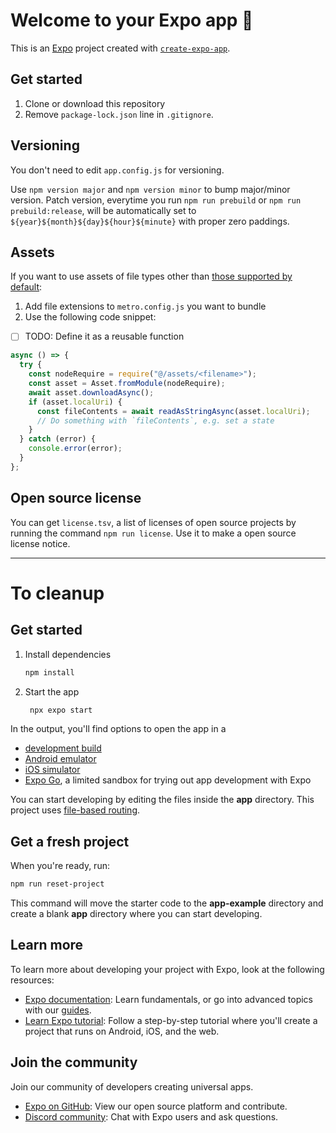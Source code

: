 # Welcome to your Expo app 👋

This is an [Expo](https://expo.dev) project created with [`create-expo-app`](https://www.npmjs.com/package/create-expo-app).

## Get started

1. Clone or download this repository
2. Remove `package-lock.json` line in `.gitignore`.

## Versioning

You don't need to edit `app.config.js` for versioning.

Use `npm version major` and `npm version minor` to bump major/minor version. Patch version, everytime you run `npm run prebuild` or `npm run prebuild:release`, will be automatically set to `${year}${month}${day}${hour}${minute}` with proper zero paddings.

## Assets

If you want to use assets of file types other than [those supported by default](https://docs.expo.dev/versions/latest/sdk/asset/#configurable-properties):

1. Add file extensions to `metro.config.js` you want to bundle
2. Use the following code snippet:

- [ ] TODO: Define it as a reusable function

```js
async () => {
  try {
    const nodeRequire = require("@/assets/<filename>");
    const asset = Asset.fromModule(nodeRequire);
    await asset.downloadAsync();
    if (asset.localUri) {
      const fileContents = await readAsStringAsync(asset.localUri);
      // Do something with `fileContents`, e.g. set a state
    }
  } catch (error) {
    console.error(error);
  }
};
```

## Open source license

You can get `license.tsv`, a list of licenses of open source projects by running the command `npm run license`. Use it to make a open source license notice.

---

# To cleanup

## Get started

1. Install dependencies

   ```bash
   npm install
   ```

2. Start the app

   ```bash
    npx expo start
   ```

In the output, you'll find options to open the app in a

- [development build](https://docs.expo.dev/develop/development-builds/introduction/)
- [Android emulator](https://docs.expo.dev/workflow/android-studio-emulator/)
- [iOS simulator](https://docs.expo.dev/workflow/ios-simulator/)
- [Expo Go](https://expo.dev/go), a limited sandbox for trying out app development with Expo

You can start developing by editing the files inside the **app** directory. This project uses [file-based routing](https://docs.expo.dev/router/introduction).

## Get a fresh project

When you're ready, run:

```bash
npm run reset-project
```

This command will move the starter code to the **app-example** directory and create a blank **app** directory where you can start developing.

## Learn more

To learn more about developing your project with Expo, look at the following resources:

- [Expo documentation](https://docs.expo.dev/): Learn fundamentals, or go into advanced topics with our [guides](https://docs.expo.dev/guides).
- [Learn Expo tutorial](https://docs.expo.dev/tutorial/introduction/): Follow a step-by-step tutorial where you'll create a project that runs on Android, iOS, and the web.

## Join the community

Join our community of developers creating universal apps.

- [Expo on GitHub](https://github.com/expo/expo): View our open source platform and contribute.
- [Discord community](https://chat.expo.dev): Chat with Expo users and ask questions.
